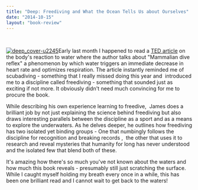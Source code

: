 ```yaml
---
title: "Deep: Freediving and What the Ocean Tells Us about Ourselves"
date: "2014-10-15"
layout: "book-review"
---
```


 

[![deep_cover-u2245](images/deep_cover-u2245.png)](https://srikanthperinkulam.com/wp-content/uploads/2014/10/deep_cover-u2245.png)Early last month I happened to read a [TED article](http://ideas.ted.com/2014/06/25/science_of_freediving/) on the body's reaction to water where the author talks about "Mammalian dive reflex" a phenomenon by which water triggers an immediate decrease in heart rate and optimizes respiration. The article instantly reminded me of scubadiving - something that I really missed doing this year and  introduced me to a discipline called freediving - something that sounded just as exciting if not more. It obviously didn't need much convincing for me to procure the book.

While describing his own experience learning to freedive,  James does a brilliant job by not just explaining the science behind freediving but also draws interesting parallels between the discipline as a sport and as a means to explore the underwaters. As he delves deeper, he outlines how freediving has two isolated yet binding groups - One that numbingly follows the discipline for recognition and breaking records ,  the other that uses it to research and reveal mysteries that humanity for long has never understood and the isolated few that blend both of these.

It's amazing how there's so much you've not known about the waters and how much this book reveals - presumably still just scratching the surface. While I caught myself holding my breath every once in a while, this has been one brilliant read and I cannot wait to get back to the waters!
